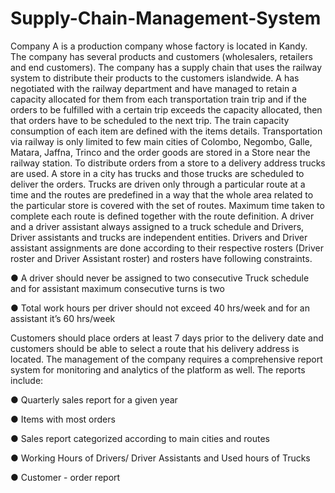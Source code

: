 # Supply-Chain-Management-System

Company A is a production company whose factory is located in Kandy. The company has
several products and customers (wholesalers, retailers and end customers). The company
has a supply chain that uses the railway system to distribute their products to the customers
islandwide.
A has negotiated with the railway department and have managed to retain a capacity allocated
for them from each transportation train trip and if the orders to be fulfilled with a certain trip
exceeds the capacity allocated, then that orders have to be scheduled to the next trip. The
train capacity consumption of each item are defined with the items details. Transportation via
railway is only limited to few main cities of Colombo, Negombo, Galle, Matara, Jaffna, Trinco
and the order goods are stored in a Store near the railway station.
To distribute orders from a store to a delivery address trucks are used. A store in a city has
trucks and those trucks are scheduled to deliver the orders. Trucks are driven only through a
particular route at a time and the routes are predefined in a way that the whole area related to
the particular store is covered with the set of routes. Maximum time taken to complete each
route is defined together with the route definition.
A driver and a driver assistant always assigned to a truck schedule and Drivers, Driver
assistants and trucks are independent entities. Drivers and Driver assistant assignments are
done according to their respective rosters (Driver roster and Driver Assistant roster) and
rosters have following constraints.

● A driver should never be assigned to two consecutive Truck schedule and for assistant
maximum consecutive turns is two

● Total work hours per driver should not exceed 40 hrs/week and for an assistant it’s 60
hrs/week


Customers should place orders at least 7 days prior to the delivery date and customers should
be able to select a route that his delivery address is located.
The management of the company requires a comprehensive report system for monitoring and
analytics of the platform as well. The reports include:

● Quarterly sales report for a given year

● Items with most orders

● Sales report categorized according to main cities and routes

● Working Hours of Drivers/ Driver Assistants and Used hours of Trucks

● Customer - order report 
